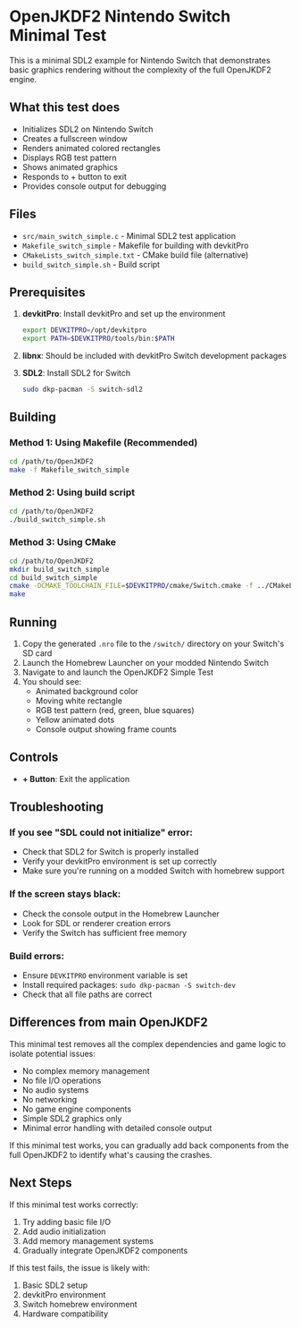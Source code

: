 # OpenJKDF2 Nintendo Switch Minimal Test

This is a minimal SDL2 example for Nintendo Switch that demonstrates basic graphics rendering without the complexity of the full OpenJKDF2 engine.

## What this test does

- Initializes SDL2 on Nintendo Switch
- Creates a fullscreen window
- Renders animated colored rectangles
- Displays RGB test pattern
- Shows animated graphics
- Responds to + button to exit
- Provides console output for debugging

## Files

- `src/main_switch_simple.c` - Minimal SDL2 test application
- `Makefile_switch_simple` - Makefile for building with devkitPro
- `CMakeLists_switch_simple.txt` - CMake build file (alternative)
- `build_switch_simple.sh` - Build script

## Prerequisites

1. **devkitPro**: Install devkitPro and set up the environment
   ```bash
   export DEVKITPRO=/opt/devkitpro
   export PATH=$DEVKITPRO/tools/bin:$PATH
   ```

2. **libnx**: Should be included with devkitPro Switch development packages

3. **SDL2**: Install SDL2 for Switch
   ```bash
   sudo dkp-pacman -S switch-sdl2
   ```

## Building

### Method 1: Using Makefile (Recommended)
```bash
cd /path/to/OpenJKDF2
make -f Makefile_switch_simple
```

### Method 2: Using build script
```bash
cd /path/to/OpenJKDF2
./build_switch_simple.sh
```

### Method 3: Using CMake
```bash
cd /path/to/OpenJKDF2
mkdir build_switch_simple
cd build_switch_simple
cmake -DCMAKE_TOOLCHAIN_FILE=$DEVKITPRO/cmake/Switch.cmake -f ../CMakeLists_switch_simple.txt ..
make
```

## Running

1. Copy the generated `.nro` file to the `/switch/` directory on your Switch's SD card
2. Launch the Homebrew Launcher on your modded Nintendo Switch
3. Navigate to and launch the OpenJKDF2 Simple Test
4. You should see:
   - Animated background color
   - Moving white rectangle
   - RGB test pattern (red, green, blue squares)
   - Yellow animated dots
   - Console output showing frame counts

## Controls

- **+ Button**: Exit the application

## Troubleshooting

### If you see "SDL could not initialize" error:
- Check that SDL2 for Switch is properly installed
- Verify your devkitPro environment is set up correctly
- Make sure you're running on a modded Switch with homebrew support

### If the screen stays black:
- Check the console output in the Homebrew Launcher
- Look for SDL or renderer creation errors
- Verify the Switch has sufficient free memory

### Build errors:
- Ensure `DEVKITPRO` environment variable is set
- Install required packages: `sudo dkp-pacman -S switch-dev`
- Check that all file paths are correct

## Differences from main OpenJKDF2

This minimal test removes all the complex dependencies and game logic to isolate potential issues:

- No complex memory management
- No file I/O operations  
- No audio systems
- No networking
- No game engine components
- Simple SDL2 graphics only
- Minimal error handling with detailed console output

If this minimal test works, you can gradually add back components from the full OpenJKDF2 to identify what's causing the crashes.

## Next Steps

If this minimal test works correctly:
1. Try adding basic file I/O 
2. Add audio initialization
3. Add memory management systems
4. Gradually integrate OpenJKDF2 components

If this test fails, the issue is likely with:
1. Basic SDL2 setup
2. devkitPro environment
3. Switch homebrew environment
4. Hardware compatibility
